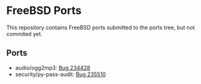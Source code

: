 # FreeBSD Ports

This repository contains FreeBSD ports submitted to the ports tree, but not
commited yet.

## Ports

* audio/ogg2mp3: [Bug 234428](https://bugs.freebsd.org/bugzilla/show_bug.cgi?id=234428)
* security/py-pass-audit: [Bug 235510](https://bugs.freebsd.org/bugzilla/show_bug.cgi?id=235510)

